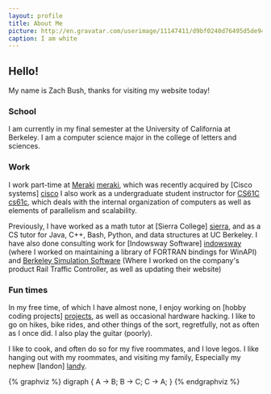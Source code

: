 ```yaml
---
layout: profile
title: About Me
picture: http://en.gravatar.com/userimage/11147411/d9bf0240d76495d5de9482653e957f7c.jpg?size=200
caption: I am white
---
```

## Hello!

My name is Zach Bush, thanks for visiting my website today!

### School

I am currently in my final semester at the University of California at Berkeley.
I am a computer science major in the college of letters and sciences.

### Work

I work part-time at [Meraki] [meraki], which was recently acquired by [Cisco
systems] [cisco] I also work as a undergraduate student instructor for [CS61C]
[cs61c], which deals with the internal organization of computers as well as
elements of parallelism and scalability.

Previously, I have worked as a math tutor at [Sierra College] [sierra], and as a
CS tutor for Java, C++, Bash, Python, and data structures at UC Berkeley. I have
also done consulting work for [Indowsway Software] [indowsway] (where I worked
on maintaining a library of FORTRAN bindings for WinAPI) and [Berkeley
Simulation Software][bss] (Where I worked on the company's product Rail Traffic
Controller, as well as updating their website)

### Fun times

In my free time, of which I have almost none, I enjoy working on [hobby coding
projects] [projects], as well as occasional hardware hacking. I like to go on
hikes, bike rides, and other things of the sort, regretfully, not as often as I
once did. I also play the guitar (poorly).

I like to cook, and often do so for my five roommates, and I love legos. I like
hanging out with my roommates, and visiting my family, Especially my nephew
[landon] [landy]. 

{% graphviz %}
digraph {
  A -> B;
  B -> C;
  C -> A;
}
{% endgraphviz %}

[meraki]: http://www.meraki.com/ (Meraki)
[cisco]: http://www.cisco.com/ (Cisco Systems)
[cs61c]: http://www-inst.eecs.berkeley.edu/~cs61c/sp13#staff (Machine Structures)
[sierra]: http://www.sierracollege.edu/ (Sierra College)
[indowsway]: http://www.indowsway.com/ (Indowsway Software)
[bss]: http://www.berkeleysimulation.com/ (Berkeley Simulation Software)
[landy]: http://blog.meofomily.net/ (Meo Family Blog)
[projects]: /projects/
